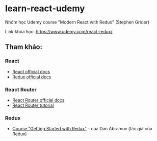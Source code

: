 # learn-react-udemy
Nhóm học Udemy course "Modern React with Redux" (Stephen Grider)

Link khóa học: https://www.udemy.com/react-redux/


## Tham khảo:

### React
- [React official docs](https://reactjs.org/docs/hello-world.html)
- [Redux official docs](https://redux.js.org/introduction)

### React Router
- [React Router official docs](https://github.com/ReactTraining/react-router)
- [React Router tutorial](https://github.com/reactjs/react-router-tutorial/tree/master/lessons/01-setting-up)

### Redux
- [Course "Getting Started with Redux"](https://egghead.io/courses/getting-started-with-redux) - của Dan Abramov (tác giả của Redux)